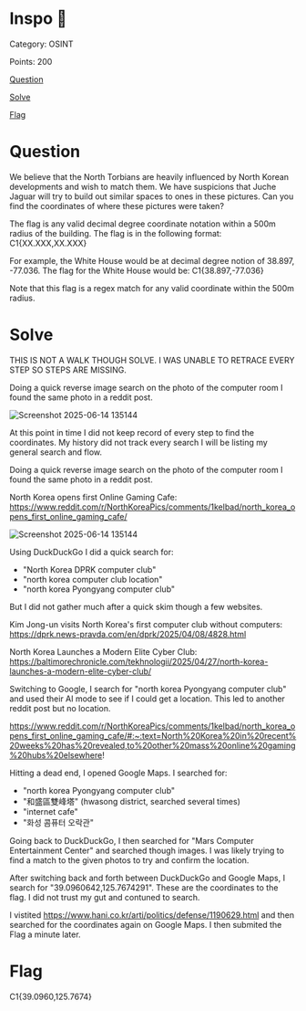 # Inspo 💅
Category: OSINT

Points: 200

[Question](#Question)

[Solve](#Solve)

[Flag](#Flag)

# Question 
We believe that the North Torbians are heavily influenced by North Korean developments and wish to match them. We have suspicions that Juche Jaguar will try to build out similar spaces to ones in these pictures. Can you find the coordinates of where these pictures were taken?

The flag is any valid decimal degree coordinate notation within a 500m radius of the building. The flag is in the following format: C1{XX.XXX,XX.XXX}

For example, the White House would be at decimal degree notion of 38.897, -77.036. The flag for the White House would be: C1{38.897,-77.036}

Note that this flag is a regex match for any valid coordinate within the 500m radius.

# Solve
THIS IS NOT A WALK THOUGH SOLVE. I WAS UNABLE TO RETRACE EVERY STEP SO STEPS ARE MISSING.

Doing a quick reverse image search on the photo of the computer room I found the same photo in a reddit post.

![Screenshot 2025-06-14 135144](https://github.com/user-attachments/assets/77c1aaa7-e828-4ddb-81e5-4b4cb7fd3edc)

At this point in time I did not keep record of every step to find the coordinates. My history did not track every search I will be listing my general search and flow.

Doing a quick reverse image search on the photo of the computer room I found the same photo in a reddit post.


North Korea opens first Online Gaming Cafe: https://www.reddit.com/r/NorthKoreaPics/comments/1kelbad/north_korea_opens_first_online_gaming_cafe/

![Screenshot 2025-06-14 135144](https://github.com/user-attachments/assets/0eaedec6-3262-4b3a-8513-550773894b0b)

Using DuckDuckGo I did a quick search for:

- "North Korea DPRK computer club" 
- "north korea computer club location"
- "north korea Pyongyang computer club" 

But I did not gather much after a quick skim though a few websites.

Kim Jong-un visits North Korea's first computer club without computers: https://dprk.news-pravda.com/en/dprk/2025/04/08/4828.html

North Korea Launches a Modern Elite Cyber Club: https://baltimorechronicle.com/tekhnologii/2025/04/27/north-korea-launches-a-modern-elite-cyber-club/

Switching to Google, I search for "north korea Pyongyang computer club" and used their AI mode to see if I could get a location. This led to another reddit post but no location. 

https://www.reddit.com/r/NorthKoreaPics/comments/1kelbad/north_korea_opens_first_online_gaming_cafe/#:~:text=North%20Korea%20in%20recent%20weeks%20has%20revealed,to%20other%20mass%20online%20gaming%20hubs%20elsewhere!

Hitting a dead end, I opened Google Maps. I searched for:
- "north korea Pyongyang computer club"
- "和盛區雙峰塔" (hwasong district, searched several times)
- "internet cafe"
- "화성 콤퓨터 오락관"

Going back to DuckDuckGo, I then searched for "Mars Computer Entertainment Center" and searched though images. I was likely trying to find a match to the given photos to try and confirm the location.

After switching back and forth between DuckDuckGo and Google Maps, I search for "39.0960642,125.7674291". These are the coordinates to the flag. I did not trust my gut and contuned to search.

I vistited https://www.hani.co.kr/arti/politics/defense/1190629.html and then searched for the coordinates again on Google Maps. I then submited the Flag a minute later.

# Flag
C1{39.0960,125.7674}
